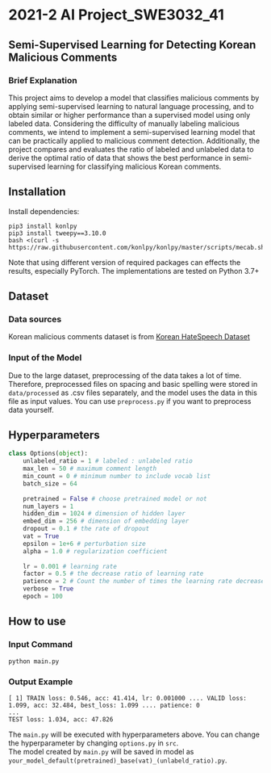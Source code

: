 # 2021-2 AI Project_SWE3032_41
## Semi-Supervised Learning for  Detecting Korean Malicious Comments 

### Brief Explanation


This project aims to develop a model that classifies malicious comments by applying semi-supervised learning to natural language processing, and to obtain similar or higher performance than a supervised model using only labeled data. Considering the difficulty of manually labeling malicious comments, we intend to implement a semi-supervised learning model that can be practically applied to malicious comment detection. Additionally, the project compares and evaluates the ratio of labeled and unlabeled data to derive the optimal ratio of data that shows the best performance in semi-supervised learning for classifying malicious Korean comments.


## Installation

Install dependencies:

```
pip3 install konlpy
pip3 install tweepy==3.10.0
bash <(curl -s https://raw.githubusercontent.com/konlpy/konlpy/master/scripts/mecab.sh)
```

Note that using different version of required packages can effects the results, especially PyTorch. The implementations are tested on Python 3.7+


## Dataset

### Data sources

Korean malicious comments dataset is from [Korean HateSpeech Dataset](https://github.com/kocohub/korean-hate-speech.git)

### Input of the Model

Due to the large dataset, preprocessing of the data takes a lot of time. Therefore, preprocessed files on spacing and basic spelling were stored in `data/processed` as .csv files separately, and the model uses the data in this file as input values.
You can use `preprocess.py` if you want to preprocess data yourself.


## Hyperparameters


```python
class Options(object):
    unlabeled_ratio = 1 # labeled : unlabeled ratio
    max_len = 50 # maximum comment length
    min_count = 0 # minimum number to include vocab list
    batch_size = 64
    
    pretrained = False # choose pretrained model or not
    num_layers = 1 
    hidden_dim = 1024 # dimension of hidden layer
    embed_dim = 256 # dimension of embedding layer
    dropout = 0.1 # the rate of dropout
    vat = True
    epsilon = 1e+6 # perturbation size
    alpha = 1.0 # regularization coefficient
    
    lr = 0.001 # learning rate
    factor = 0.5 # the decrease ratio of learning rate
    patience = 2 # Count the number of times the learning rate decreases
    verbose = True
    epoch = 100
```


## How to use

### Input Command
```
python main.py
```

### Output Example
```
[ 1] TRAIN loss: 0.546, acc: 41.414, lr: 0.001000 .... VALID loss: 1.099, acc: 32.484, best_loss: 1.099 .... patience: 0
...  
TEST loss: 1.034, acc: 47.826
```

The `main.py` will be executed with hyperparameters above. You can change the hyperparameter by changing `options.py` in `src`.  
The model created by `main.py` will be saved in model as `your_model_default(pretrained)_base(vat)_(unlabeld_ratio).py`.
